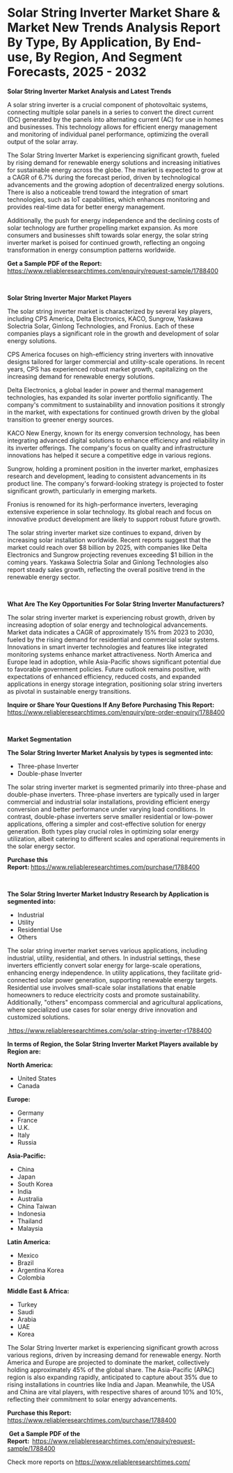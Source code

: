 <p><h1>Solar String Inverter Market Share & Market New Trends Analysis Report By Type, By Application, By End-use, By Region, And Segment Forecasts, 2025 - 2032</h1></p><p><strong>Solar String Inverter Market Analysis and Latest Trends</strong></p>
<p><p>A solar string inverter is a crucial component of photovoltaic systems, connecting multiple solar panels in a series to convert the direct current (DC) generated by the panels into alternating current (AC) for use in homes and businesses. This technology allows for efficient energy management and monitoring of individual panel performance, optimizing the overall output of the solar array.</p><p>The Solar String Inverter Market is experiencing significant growth, fueled by rising demand for renewable energy solutions and increasing initiatives for sustainable energy across the globe. The market is expected to grow at a CAGR of 6.7% during the forecast period, driven by technological advancements and the growing adoption of decentralized energy solutions. There is also a noticeable trend toward the integration of smart technologies, such as IoT capabilities, which enhances monitoring and provides real-time data for better energy management.</p><p>Additionally, the push for energy independence and the declining costs of solar technology are further propelling market expansion. As more consumers and businesses shift towards solar energy, the solar string inverter market is poised for continued growth, reflecting an ongoing transformation in energy consumption patterns worldwide.</p></p>
<p><strong>Get a Sample PDF of the Report:&nbsp;</strong> <a href="https://www.reliableresearchtimes.com/enquiry/request-sample/1788400?utm_campaign=2513&utm_medium=2&utm_source=Github&utm_content=ia&utm_term=13022025&utm_id=solar-string-inverter">https://www.reliableresearchtimes.com/enquiry/request-sample/1788400</a></p>
<p>&nbsp;</p>
<p><strong>Solar String Inverter Major Market Players</strong></p>
<p><p>The solar string inverter market is characterized by several key players, including CPS America, Delta Electronics, KACO, Sungrow, Yaskawa Solectria Solar, Ginlong Technologies, and Fronius. Each of these companies plays a significant role in the growth and development of solar energy solutions.</p><p>CPS America focuses on high-efficiency string inverters with innovative designs tailored for larger commercial and utility-scale operations. In recent years, CPS has experienced robust market growth, capitalizing on the increasing demand for renewable energy solutions.</p><p>Delta Electronics, a global leader in power and thermal management technologies, has expanded its solar inverter portfolio significantly. The company's commitment to sustainability and innovation positions it strongly in the market, with expectations for continued growth driven by the global transition to greener energy sources.</p><p>KACO New Energy, known for its energy conversion technology, has been integrating advanced digital solutions to enhance efficiency and reliability in its inverter offerings. The company's focus on quality and infrastructure innovations has helped it secure a competitive edge in various regions.</p><p>Sungrow, holding a prominent position in the inverter market, emphasizes research and development, leading to consistent advancements in its product line. The company's forward-looking strategy is projected to foster significant growth, particularly in emerging markets.</p><p>Fronius is renowned for its high-performance inverters, leveraging extensive experience in solar technology. Its global reach and focus on innovative product development are likely to support robust future growth.</p><p>The solar string inverter market size continues to expand, driven by increasing solar installation worldwide. Recent reports suggest that the market could reach over $8 billion by 2025, with companies like Delta Electronics and Sungrow projecting revenues exceeding $1 billion in the coming years. Yaskawa Solectria Solar and Ginlong Technologies also report steady sales growth, reflecting the overall positive trend in the renewable energy sector.</p></p>
<p>&nbsp;</p>
<p><strong>What Are The Key Opportunities For Solar String Inverter Manufacturers?</strong></p>
<p><p>The solar string inverter market is experiencing robust growth, driven by increasing adoption of solar energy and technological advancements. Market data indicates a CAGR of approximately 15% from 2023 to 2030, fueled by the rising demand for residential and commercial solar systems. Innovations in smart inverter technologies and features like integrated monitoring systems enhance market attractiveness. North America and Europe lead in adoption, while Asia-Pacific shows significant potential due to favorable government policies. Future outlook remains positive, with expectations of enhanced efficiency, reduced costs, and expanded applications in energy storage integration, positioning solar string inverters as pivotal in sustainable energy transitions.</p></p>
<p><strong>Inquire or Share Your Questions If Any Before Purchasing This Report:</strong> <a href="https://www.reliableresearchtimes.com/enquiry/pre-order-enquiry/1788400?utm_campaign=2513&utm_medium=2&utm_source=Github&utm_content=ia&utm_term=13022025&utm_id=solar-string-inverter">https://www.reliableresearchtimes.com/enquiry/pre-order-enquiry/1788400</a></p>
<p>&nbsp;</p>
<p><strong>Market Segmentation</strong></p>
<p><strong>The Solar String Inverter Market Analysis by types is segmented into:</strong></p>
<p><ul><li>Three-phase Inverter</li><li>Double-phase Inverter</li></ul></p>
<p><p>The solar string inverter market is segmented primarily into three-phase and double-phase inverters. Three-phase inverters are typically used in larger commercial and industrial solar installations, providing efficient energy conversion and better performance under varying load conditions. In contrast, double-phase inverters serve smaller residential or low-power applications, offering a simpler and cost-effective solution for energy generation. Both types play crucial roles in optimizing solar energy utilization, albeit catering to different scales and operational requirements in the solar energy sector.</p></p>
<p><strong>Purchase this Report:&nbsp;</strong><a href="https://www.reliableresearchtimes.com/purchase/1788400?utm_campaign=2513&utm_medium=2&utm_source=Github&utm_content=ia&utm_term=13022025&utm_id=solar-string-inverter">https://www.reliableresearchtimes.com/purchase/1788400</a></p>
<p>&nbsp;</p>
<p><strong>The Solar String Inverter Market Industry Research by Application is segmented into:</strong></p>
<p><ul><li>Industrial</li><li>Utility</li><li>Residential Use</li><li>Others</li></ul></p>
<p><p>The solar string inverter market serves various applications, including industrial, utility, residential, and others. In industrial settings, these inverters efficiently convert solar energy for large-scale operations, enhancing energy independence. In utility applications, they facilitate grid-connected solar power generation, supporting renewable energy targets. Residential use involves small-scale solar installations that enable homeowners to reduce electricity costs and promote sustainability. Additionally, "others" encompass commercial and agricultural applications, where specialized use cases for solar energy drive innovation and customized solutions.</p></p>
<p><a href="https://www.reliableresearchtimes.com/solar-string-inverter-r1788400?utm_campaign=2513&utm_medium=2&utm_source=Github&utm_content=ia&utm_term=13022025&utm_id=solar-string-inverter">&nbsp;https://www.reliableresearchtimes.com/solar-string-inverter-r1788400</a></p>
<p><strong>In terms of Region, the Solar String Inverter Market Players available by Region are:</strong></p>
<p>
    <p> <strong> North America: </strong>
        <ul>
            <li>United States</li>
            <li>Canada</li>
        </ul>
        </p> 
    <p> <strong> Europe: </strong>
        <ul>
            <li>Germany</li>
            <li>France</li>
            <li>U.K.</li>
            <li>Italy</li>
            <li>Russia</li>
        </ul>
        </p> 
    <p> <strong> Asia-Pacific: </strong>
        <ul>
            <li>China</li>
            <li>Japan</li>
            <li>South Korea</li>
            <li>India</li>
            <li>Australia</li>
            <li>China Taiwan</li>
            <li>Indonesia</li>
            <li>Thailand</li>
            <li>Malaysia</li>
        </ul>
        </p> 
    <p> <strong> Latin America: </strong>
        <ul>
            <li>Mexico</li>
            <li>Brazil</li>
            <li>Argentina Korea</li>
            <li>Colombia</li>
        </ul>
        </p> 
    <p> <strong> Middle East & Africa: </strong>
        <ul>
            <li>Turkey</li>
            <li>Saudi</li>
            <li>Arabia</li>
            <li>UAE</li>
            <li>Korea</li>
        </ul>
    </p>
    </p>
<p><p>The Solar String Inverter market is experiencing significant growth across various regions, driven by increasing demand for renewable energy. North America and Europe are projected to dominate the market, collectively holding approximately 45% of the global share. The Asia-Pacific (APAC) region is also expanding rapidly, anticipated to capture about 35% due to rising installations in countries like India and Japan. Meanwhile, the USA and China are vital players, with respective shares of around 10% and 10%, reflecting their commitment to solar energy advancements.</p></p>
<p><strong>Purchase this Report: </strong><a href="https://www.reliableresearchtimes.com/purchase/1788400?utm_campaign=2513&utm_medium=2&utm_source=Github&utm_content=ia&utm_term=13022025&utm_id=solar-string-inverter">https://www.reliableresearchtimes.com/purchase/1788400</a></p>
<p>&nbsp;<strong>Get a Sample PDF of the Report:&nbsp;&nbsp;</strong><a href="https://www.reliableresearchtimes.com/enquiry/request-sample/1788400?utm_campaign=2513&utm_medium=2&utm_source=Github&utm_content=ia&utm_term=13022025&utm_id=solar-string-inverter">https://www.reliableresearchtimes.com/enquiry/request-sample/1788400</a></p>
<p><strong></strong></p>
<p>Check more reports on <a href="https://www.reliableresearchtimes.com/?utm_campaign=2513&utm_medium=2&utm_source=Github&utm_content=ia&utm_term=13022025&utm_id=solar-string-inverter">https://www.reliableresearchtimes.com/</a></p>